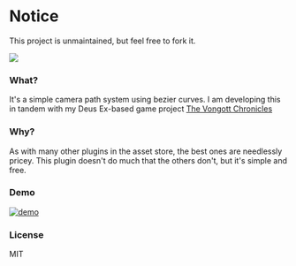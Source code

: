 # Notice
This project is unmaintained, but feel free to fork it.

![](https://raw.githubusercontent.com/mrzapp/openjib/master/Images/logo.png)

### What?
It's a simple camera path system using bezier curves. I am developing this in tandem with my Deus Ex-based game project [The Vongott Chronicles](http://jeppezapp.com/vongott/)

### Why?
As with many other plugins in the asset store, the best ones are needlessly pricey. This plugin doesn't do much that the others don't, but it's simple and free.

### Demo
[![demo](https://raw.githubusercontent.com/mrzapp/openjib/master/Images/webdemo.jpg)](https://rawgit.com/mrzapp/openjib/master/Build/Build.html)

### License
MIT
